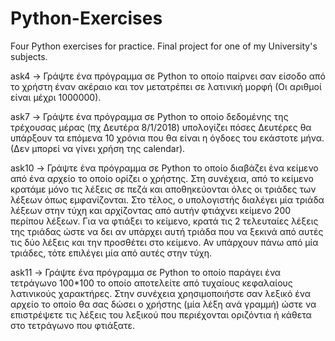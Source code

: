 # Python-Exercises
Four Python exercises for practice. Final project for one of my University's subjects.

ask4 -> Γράψτε ένα πρόγραμμα σε Python το οποίο παίρνει σαν είσοδο από το χρήστη έναν ακέραιο και τον μετατρέπει σε λατινική μορφή (Οι αριθμοί είναι μέχρι 1000000).

ask7 -> Γράψτε ένα πρόγραμμα σε Python το οποίο δεδομένης της τρέχουσας μέρας (πχ Δευτέρα 8/1/2018) υπολογίζει πόσες Δευτέρες θα υπάρξουν τα επόμενα 10 χρόνια που θα είναι η όγδοες του εκάστοτε μήνα. (Δεν μπορεί να γίνει χρήση της calendar).

ask10 -> Γράψτε ένα πρόγραμμα σε Python το οποίο διαβάζει ένα κείμενο από ένα αρχείο το οποίο ορίζει ο χρήστης. Στη συνέχεια, από το κείμενο κρατάμε μόνο τις λέξεις σε πεζά και αποθηκεύονται όλες οι τριάδες των λέξεων όπως εμφανίζονται. Στο τέλος, ο υπολογιστής διαλέγει μία τριάδα λέξεων στην τύχη και αρχίζοντας από αυτήν φτιάχνει κείμενο 200 περίπου λέξεων. Για να φτιάξει το κείμενο, κρατά τις 2 τελευταίες λέξεις της τριάδας ώστε να δει αν υπάρχει αυτή τριάδα που να ξεκινά από αυτές τις δύο λέξεις και την προσθέτει στο κείμενο. Αν υπάρχουν πάνω από μία τριάδες, τότε επιλέγει μία από αυτές στην τύχη.

ask11 -> Γράψτε ένα πρόγραμμα σε Python το οποίο παράγει ένα τετράγωνο 100*100 το οποίο αποτελείτε από τυχαίους κεφαλαίους λατινικούς χαρακτήρες. Στην συνέχεια χρησιμοποιήστε σαν λεξικό ένα αρχείο το οποίο θα σας δώσει ο χρήστης (μία λέξη ανά γραμμή) ώστε να επιστρέψετε τις λέξεις του λεξικού που περιέχονται οριζόντια ή κάθετα στο τετράγωνο που φτιάξατε.
